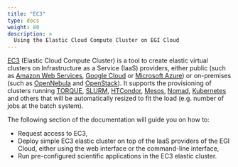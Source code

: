 ```yaml
---
title: "EC3"
type: docs
weight: 80
description: >
  Using the Elastic Cloud Compute Cluster on EGI Cloud
---
```


[EC3](http://servproject.i3m.upv.es/ec3/) (Elastic Cloud Compute Cluster) is a
tool to create elastic virtual clusters on Infrastructure as a Service
(IaaS) providers, either public (such as [Amazon Web Services](https://aws.amazon.com/), 
[Google Cloud](http://cloud.google.com/) or [Microsoft Azure](http://azure.microsoft.com/)) 
or on-premises (such as [OpenNebula](http://www.opennebula.org/) and 
[OpenStack](http://www.openstack.org/)).
It supports the provisioning of clusters running
[TORQUE](http://www.adaptivecomputing.com/products/open-source/torque),
[SLURM](http://slurm.schedmd.com/), [HTCondor](https://research.cs.wisc.edu/htcondor/), 
[Mesos](http://mesos.apache.org/), [Nomad](https://www.nomadproject.io/), 
[Kubernetes](https://kubernetes.io/) and others that will be
automatically resized to fit the load (e.g. number of jobs at the batch system).

The following section of the documentation will guide you on how to:

- Request access to EC3,
- Deploy simple EC3 elastic cluster on top of the IaaS providers of the EGI Cloud,
  either using the web interface or the command-line interface,
- Run pre-configured scientific applications in the EC3 elastic cluster.
    

